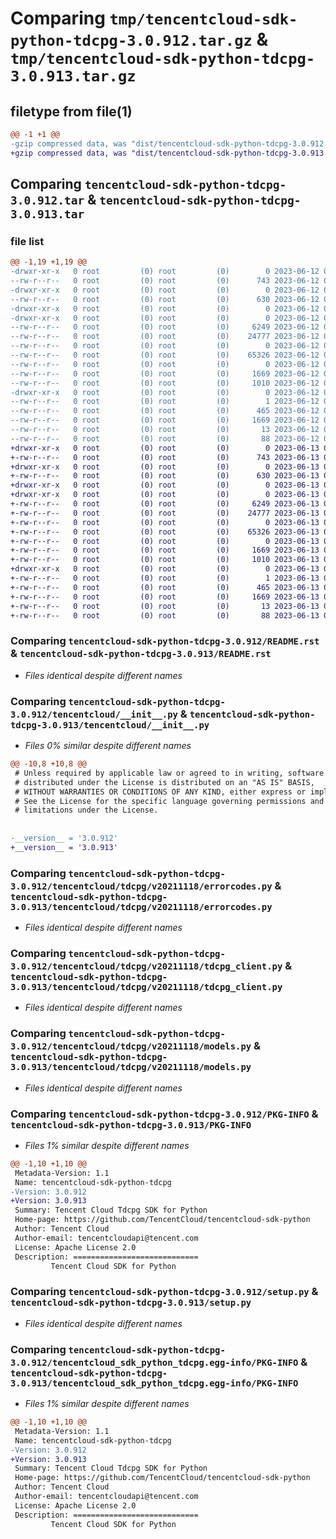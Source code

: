 # Comparing `tmp/tencentcloud-sdk-python-tdcpg-3.0.912.tar.gz` & `tmp/tencentcloud-sdk-python-tdcpg-3.0.913.tar.gz`

## filetype from file(1)

```diff
@@ -1 +1 @@
-gzip compressed data, was "dist/tencentcloud-sdk-python-tdcpg-3.0.912.tar", last modified: Mon Jun 12 03:13:15 2023, max compression
+gzip compressed data, was "dist/tencentcloud-sdk-python-tdcpg-3.0.913.tar", last modified: Tue Jun 13 02:26:18 2023, max compression
```

## Comparing `tencentcloud-sdk-python-tdcpg-3.0.912.tar` & `tencentcloud-sdk-python-tdcpg-3.0.913.tar`

### file list

```diff
@@ -1,19 +1,19 @@
-drwxr-xr-x   0 root         (0) root         (0)        0 2023-06-12 03:13:15.000000 tencentcloud-sdk-python-tdcpg-3.0.912/
--rw-r--r--   0 root         (0) root         (0)      743 2023-06-12 03:13:15.000000 tencentcloud-sdk-python-tdcpg-3.0.912/README.rst
-drwxr-xr-x   0 root         (0) root         (0)        0 2023-06-12 03:13:15.000000 tencentcloud-sdk-python-tdcpg-3.0.912/tencentcloud/
--rw-r--r--   0 root         (0) root         (0)      630 2023-06-12 03:13:15.000000 tencentcloud-sdk-python-tdcpg-3.0.912/tencentcloud/__init__.py
-drwxr-xr-x   0 root         (0) root         (0)        0 2023-06-12 03:13:15.000000 tencentcloud-sdk-python-tdcpg-3.0.912/tencentcloud/tdcpg/
-drwxr-xr-x   0 root         (0) root         (0)        0 2023-06-12 03:13:15.000000 tencentcloud-sdk-python-tdcpg-3.0.912/tencentcloud/tdcpg/v20211118/
--rw-r--r--   0 root         (0) root         (0)     6249 2023-06-12 03:13:15.000000 tencentcloud-sdk-python-tdcpg-3.0.912/tencentcloud/tdcpg/v20211118/errorcodes.py
--rw-r--r--   0 root         (0) root         (0)    24777 2023-06-12 03:13:15.000000 tencentcloud-sdk-python-tdcpg-3.0.912/tencentcloud/tdcpg/v20211118/tdcpg_client.py
--rw-r--r--   0 root         (0) root         (0)        0 2023-06-12 03:13:15.000000 tencentcloud-sdk-python-tdcpg-3.0.912/tencentcloud/tdcpg/v20211118/__init__.py
--rw-r--r--   0 root         (0) root         (0)    65326 2023-06-12 03:13:15.000000 tencentcloud-sdk-python-tdcpg-3.0.912/tencentcloud/tdcpg/v20211118/models.py
--rw-r--r--   0 root         (0) root         (0)        0 2023-06-12 03:13:15.000000 tencentcloud-sdk-python-tdcpg-3.0.912/tencentcloud/tdcpg/__init__.py
--rw-r--r--   0 root         (0) root         (0)     1669 2023-06-12 03:13:15.000000 tencentcloud-sdk-python-tdcpg-3.0.912/PKG-INFO
--rw-r--r--   0 root         (0) root         (0)     1010 2023-06-12 03:13:15.000000 tencentcloud-sdk-python-tdcpg-3.0.912/setup.py
-drwxr-xr-x   0 root         (0) root         (0)        0 2023-06-12 03:13:15.000000 tencentcloud-sdk-python-tdcpg-3.0.912/tencentcloud_sdk_python_tdcpg.egg-info/
--rw-r--r--   0 root         (0) root         (0)        1 2023-06-12 03:13:15.000000 tencentcloud-sdk-python-tdcpg-3.0.912/tencentcloud_sdk_python_tdcpg.egg-info/dependency_links.txt
--rw-r--r--   0 root         (0) root         (0)      465 2023-06-12 03:13:15.000000 tencentcloud-sdk-python-tdcpg-3.0.912/tencentcloud_sdk_python_tdcpg.egg-info/SOURCES.txt
--rw-r--r--   0 root         (0) root         (0)     1669 2023-06-12 03:13:15.000000 tencentcloud-sdk-python-tdcpg-3.0.912/tencentcloud_sdk_python_tdcpg.egg-info/PKG-INFO
--rw-r--r--   0 root         (0) root         (0)       13 2023-06-12 03:13:15.000000 tencentcloud-sdk-python-tdcpg-3.0.912/tencentcloud_sdk_python_tdcpg.egg-info/top_level.txt
--rw-r--r--   0 root         (0) root         (0)       88 2023-06-12 03:13:15.000000 tencentcloud-sdk-python-tdcpg-3.0.912/setup.cfg
+drwxr-xr-x   0 root         (0) root         (0)        0 2023-06-13 02:26:18.000000 tencentcloud-sdk-python-tdcpg-3.0.913/
+-rw-r--r--   0 root         (0) root         (0)      743 2023-06-13 02:26:18.000000 tencentcloud-sdk-python-tdcpg-3.0.913/README.rst
+drwxr-xr-x   0 root         (0) root         (0)        0 2023-06-13 02:26:18.000000 tencentcloud-sdk-python-tdcpg-3.0.913/tencentcloud/
+-rw-r--r--   0 root         (0) root         (0)      630 2023-06-13 02:26:18.000000 tencentcloud-sdk-python-tdcpg-3.0.913/tencentcloud/__init__.py
+drwxr-xr-x   0 root         (0) root         (0)        0 2023-06-13 02:26:18.000000 tencentcloud-sdk-python-tdcpg-3.0.913/tencentcloud/tdcpg/
+drwxr-xr-x   0 root         (0) root         (0)        0 2023-06-13 02:26:18.000000 tencentcloud-sdk-python-tdcpg-3.0.913/tencentcloud/tdcpg/v20211118/
+-rw-r--r--   0 root         (0) root         (0)     6249 2023-06-13 02:26:18.000000 tencentcloud-sdk-python-tdcpg-3.0.913/tencentcloud/tdcpg/v20211118/errorcodes.py
+-rw-r--r--   0 root         (0) root         (0)    24777 2023-06-13 02:26:18.000000 tencentcloud-sdk-python-tdcpg-3.0.913/tencentcloud/tdcpg/v20211118/tdcpg_client.py
+-rw-r--r--   0 root         (0) root         (0)        0 2023-06-13 02:26:18.000000 tencentcloud-sdk-python-tdcpg-3.0.913/tencentcloud/tdcpg/v20211118/__init__.py
+-rw-r--r--   0 root         (0) root         (0)    65326 2023-06-13 02:26:18.000000 tencentcloud-sdk-python-tdcpg-3.0.913/tencentcloud/tdcpg/v20211118/models.py
+-rw-r--r--   0 root         (0) root         (0)        0 2023-06-13 02:26:18.000000 tencentcloud-sdk-python-tdcpg-3.0.913/tencentcloud/tdcpg/__init__.py
+-rw-r--r--   0 root         (0) root         (0)     1669 2023-06-13 02:26:18.000000 tencentcloud-sdk-python-tdcpg-3.0.913/PKG-INFO
+-rw-r--r--   0 root         (0) root         (0)     1010 2023-06-13 02:26:18.000000 tencentcloud-sdk-python-tdcpg-3.0.913/setup.py
+drwxr-xr-x   0 root         (0) root         (0)        0 2023-06-13 02:26:18.000000 tencentcloud-sdk-python-tdcpg-3.0.913/tencentcloud_sdk_python_tdcpg.egg-info/
+-rw-r--r--   0 root         (0) root         (0)        1 2023-06-13 02:26:18.000000 tencentcloud-sdk-python-tdcpg-3.0.913/tencentcloud_sdk_python_tdcpg.egg-info/dependency_links.txt
+-rw-r--r--   0 root         (0) root         (0)      465 2023-06-13 02:26:18.000000 tencentcloud-sdk-python-tdcpg-3.0.913/tencentcloud_sdk_python_tdcpg.egg-info/SOURCES.txt
+-rw-r--r--   0 root         (0) root         (0)     1669 2023-06-13 02:26:18.000000 tencentcloud-sdk-python-tdcpg-3.0.913/tencentcloud_sdk_python_tdcpg.egg-info/PKG-INFO
+-rw-r--r--   0 root         (0) root         (0)       13 2023-06-13 02:26:18.000000 tencentcloud-sdk-python-tdcpg-3.0.913/tencentcloud_sdk_python_tdcpg.egg-info/top_level.txt
+-rw-r--r--   0 root         (0) root         (0)       88 2023-06-13 02:26:18.000000 tencentcloud-sdk-python-tdcpg-3.0.913/setup.cfg
```

### Comparing `tencentcloud-sdk-python-tdcpg-3.0.912/README.rst` & `tencentcloud-sdk-python-tdcpg-3.0.913/README.rst`

 * *Files identical despite different names*

### Comparing `tencentcloud-sdk-python-tdcpg-3.0.912/tencentcloud/__init__.py` & `tencentcloud-sdk-python-tdcpg-3.0.913/tencentcloud/__init__.py`

 * *Files 0% similar despite different names*

```diff
@@ -10,8 +10,8 @@
 # Unless required by applicable law or agreed to in writing, software
 # distributed under the License is distributed on an "AS IS" BASIS,
 # WITHOUT WARRANTIES OR CONDITIONS OF ANY KIND, either express or implied.
 # See the License for the specific language governing permissions and
 # limitations under the License.
 
 
-__version__ = '3.0.912'
+__version__ = '3.0.913'
```

### Comparing `tencentcloud-sdk-python-tdcpg-3.0.912/tencentcloud/tdcpg/v20211118/errorcodes.py` & `tencentcloud-sdk-python-tdcpg-3.0.913/tencentcloud/tdcpg/v20211118/errorcodes.py`

 * *Files identical despite different names*

### Comparing `tencentcloud-sdk-python-tdcpg-3.0.912/tencentcloud/tdcpg/v20211118/tdcpg_client.py` & `tencentcloud-sdk-python-tdcpg-3.0.913/tencentcloud/tdcpg/v20211118/tdcpg_client.py`

 * *Files identical despite different names*

### Comparing `tencentcloud-sdk-python-tdcpg-3.0.912/tencentcloud/tdcpg/v20211118/models.py` & `tencentcloud-sdk-python-tdcpg-3.0.913/tencentcloud/tdcpg/v20211118/models.py`

 * *Files identical despite different names*

### Comparing `tencentcloud-sdk-python-tdcpg-3.0.912/PKG-INFO` & `tencentcloud-sdk-python-tdcpg-3.0.913/PKG-INFO`

 * *Files 1% similar despite different names*

```diff
@@ -1,10 +1,10 @@
 Metadata-Version: 1.1
 Name: tencentcloud-sdk-python-tdcpg
-Version: 3.0.912
+Version: 3.0.913
 Summary: Tencent Cloud Tdcpg SDK for Python
 Home-page: https://github.com/TencentCloud/tencentcloud-sdk-python
 Author: Tencent Cloud
 Author-email: tencentcloudapi@tencent.com
 License: Apache License 2.0
 Description: ============================
         Tencent Cloud SDK for Python
```

### Comparing `tencentcloud-sdk-python-tdcpg-3.0.912/setup.py` & `tencentcloud-sdk-python-tdcpg-3.0.913/setup.py`

 * *Files identical despite different names*

### Comparing `tencentcloud-sdk-python-tdcpg-3.0.912/tencentcloud_sdk_python_tdcpg.egg-info/PKG-INFO` & `tencentcloud-sdk-python-tdcpg-3.0.913/tencentcloud_sdk_python_tdcpg.egg-info/PKG-INFO`

 * *Files 1% similar despite different names*

```diff
@@ -1,10 +1,10 @@
 Metadata-Version: 1.1
 Name: tencentcloud-sdk-python-tdcpg
-Version: 3.0.912
+Version: 3.0.913
 Summary: Tencent Cloud Tdcpg SDK for Python
 Home-page: https://github.com/TencentCloud/tencentcloud-sdk-python
 Author: Tencent Cloud
 Author-email: tencentcloudapi@tencent.com
 License: Apache License 2.0
 Description: ============================
         Tencent Cloud SDK for Python
```

